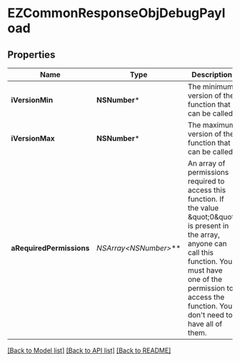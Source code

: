 # EZCommonResponseObjDebugPayload

## Properties
Name | Type | Description | Notes
------------ | ------------- | ------------- | -------------
**iVersionMin** | **NSNumber*** | The minimum version of the function that can be called | 
**iVersionMax** | **NSNumber*** | The maximum version of the function that can be called | 
**aRequiredPermissions** | **NSArray&lt;NSNumber*&gt;*** | An array of permissions required to access this function.  If the value \&quot;0\&quot; is present in the array, anyone can call this function.  You must have one of the permission to access the function. You don&#39;t need to have all of them. | 

[[Back to Model list]](../README.md#documentation-for-models) [[Back to API list]](../README.md#documentation-for-api-endpoints) [[Back to README]](../README.md)


